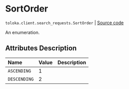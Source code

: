 # SortOrder
`toloka.client.search_requests.SortOrder` | [Source code](https://github.com/Toloka/toloka-kit/blob/v1.1.0.post1/src/client/search_requests.py#L70)

An enumeration.

## Attributes Description

| Name | Value | Description |
| :------| :-----------| :----------| 
`ASCENDING`|1|
`DESCENDING`|2|
